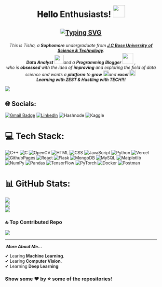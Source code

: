 <h1 align="center">
𝐇𝐞𝐥𝐥𝐨 Enthusiasts! 
    <a target="_blank">
    <img src="https://github.com/JayantGoel001/JayantGoel001/blob/master/GIF/Hi.gif" width="40px" />
  </a>
      
 <h2 align="center">

  [![Typing SVG](https://readme-typing-svg.herokuapp.com?font=firacode&color=%235BCDEC&size=26&duration=2500&center=true&vCenter=true&lines=This+is+Tisha;Data+Analyst;Open+Source+Contributor)](https://git.io/typing-svg)
    </h2>
    
<p align="center">
  <em>
    This is Tisha, a <b>Sophomore</b> undergraduate from <a href="https://www.jcboseust.ac.in/"> <b>J.C Bose University of Science & Technology</b></a>. <br>
    <b>Data Analyst</b> <img src="https://github.com/TheDudeThatCode/TheDudeThatCode/blob/master/Assets/Developer.gif" width="30px">and a <b>Programming Blogger</b>&nbsp;<img src="https://github.com/TheDudeThatCode/TheDudeThatCode/blob/master/Assets/Designer.gif" width="36px">&nbsp,<br>who is <b>obsessed</b>
    with the idea of <b>improving</b> and exploring the field of data science and wants a <b>platform</b> to 
    <b>grow</b> <img src="https://github.com/TheDudeThatCode/TheDudeThatCode/blob/master/Assets/Rocket.gif" width="18px">and 
    <b>excel</b> <img src="https://github.com/TheDudeThatCode/TheDudeThatCode/blob/master/Assets/Medal.gif" width="20px">&nbsp
  </em> 
  <br>
<b><i>Learning with ZEST & Hustling with TECH!!!</i></b> 
</p>


![](https://komarev.com/ghpvc/?username=Tisha6661&color=blueviolet&label=Profile+Views)


## 🌐 Socials:
[![Gmail Badge](https://img.shields.io/badge/-tishag6661@gmail.com-c14438?style=flat-square&logo=Gmail&logoColor=white&link=mailto:tishag6661@gmail.com)](mailto:tishag6661@gmail.com)
[![LinkedIn](https://img.shields.io/badge/LinkedIn-%230077B5.svg?logo=linkedin&logoColor=white)](https://www.linkedin.com/in/tisha-garg-4b207322a/) 
![Hashnode](https://hashnode.com/@tisha6661)
![Kaggle](https://www.kaggle.com/tisha9991)


# 💻 Tech Stack:
![C++](https://img.shields.io/badge/c++-%2300599C.svg?style=for-the-badge&logo=c%2B%2B&logoColor=white) ![C](https://img.shields.io/badge/c-%2300599C.svg?style=for-the-badge&logo=c&logoColor=white) ![OpenCV](https://img.shields.io/badge/OpenCV-%23ED8B00.svg?style=for-the-badge&logo=OpenCV&logoColor=white) ![HTML](https://img.shields.io/badge/HTML-%3670A0.svg?style=for-the-badge&logo=Html&logoColor=black) ![CSS](https://img.shields.io/badge/CSS-3670A0.svg?style=for-the-badge&logo=CSS&logoColor=white)  ![JavaScript](https://img.shields.io/badge/javascript-%23323330.svg?style=for-the-badge&logo=javascript&logoColor=%23F7DF1E) ![Python](https://img.shields.io/badge/python-3670A0?style=for-the-badge&logo=python&logoColor=ffdd54) ![Vercel](https://img.shields.io/badge/vercel-%23000000.svg?style=for-the-badge&logo=vercel&logoColor=white) ![GithubPages](https://img.shields.io/badge/github%20pages-121013?style=for-the-badge&logo=github&logoColor=white) ![React](https://img.shields.io/badge/react-%2320232a.svg?style=for-the-badge&logo=react&logoColor=%2361DAFB) ![Flask](https://img.shields.io/badge/flask-%23000.svg?style=for-the-badge&logo=flask&logoColor=white) ![MongoDB](https://img.shields.io/badge/MongoDB-%234ea94b.svg?style=for-the-badge&logo=mongodb&logoColor=white) ![MySQL](https://img.shields.io/badge/mysql-%2300000f.svg?style=for-the-badge&logo=mysql&logoColor=white) ![Matplotlib](https://img.shields.io/badge/Matplotlib-%23ffffff.svg?style=for-the-badge&logo=Matplotlib&logoColor=black) ![NumPy](https://img.shields.io/badge/numpy-%23013243.svg?style=for-the-badge&logo=numpy&logoColor=white) ![Pandas](https://img.shields.io/badge/pandas-%23150458.svg?style=for-the-badge&logo=pandas&logoColor=white) ![TensorFlow](https://img.shields.io/badge/TensorFlow-%23FF6F00.svg?style=for-the-badge&logo=TensorFlow&logoColor=white) ![PyTorch](https://img.shields.io/badge/PyTorch-%23EE4C2C.svg?style=for-the-badge&logo=PyTorch&logoColor=white) ![Docker](https://img.shields.io/badge/docker-%230db7ed.svg?style=for-the-badge&logo=docker&logoColor=white) ![Postman](https://img.shields.io/badge/Postman-FF6C37?style=for-the-badge&logo=postman&logoColor=white)

# 📊 GitHub Stats:
![](https://github-readme-stats.vercel.app/api?username=Tisha6661&theme=dark&hide_border=false&include_all_commits=true&count_private=true)<br/>
![](https://github-readme-streak-stats.herokuapp.com/?user=Tisha6661&theme=dark&hide_border=false)<br/>
![](https://github-readme-stats.vercel.app/api/top-langs/?username=Tisha6661&theme=dark&hide_border=false&include_all_commits=true&count_private=true&layout=compact)

### 🔝 Top Contributed Repo
![](https://github-contributor-stats.vercel.app/api?username=Tisha6661&limit=5&theme=onedark&combine_all_yearly_contributions=true)

---

&nbsp;***More About Me...***

✔ Learing **Machine Learning**.<br>
✔ Learing **Computer Vision**.<br>
✔ Learning **Deep Learning** <br>
                                                           
### Show some ❤️ by ⭐ some of the repositories!
